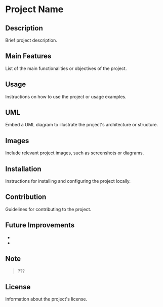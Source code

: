 # Project Name

## Description
Brief project description.

## Main Features
List of the main functionalities or objectives of the project.

## Usage
Instructions on how to use the project or usage examples.

## UML
Embed a UML diagram to illustrate the project's architecture or structure.

## Images
Include relevant project images, such as screenshots or diagrams.

## Installation
Instructions for installing and configuring the project locally.

## Contribution
Guidelines for contributing to the project.

## Future Improvements

-
-


## Note

> ???

## License
Information about the project's license.
